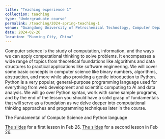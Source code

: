 ```yaml
---
title: "Teaching experience 1"
collection: teaching
type: "Undergraduate course"
permalink: /teaching/2024-spring-teaching-1
venue: "Guangdong University of Petrochemical Technology, Computer Department"
date: 2024-02-26
location: "Maoming City, China"
---
```


 Computer science is the study of computation, information, and the ways we can apply computational thinking to solve problems. It encompasses a wide range of topics from theoretical foundations like algorithms and data structures to practical applications like software engineering. We will cover some basic concepts in computer science like binary numbers, algorithms, abstraction, and more while also providing a gentle introduction to Python. Python is a very popular, general-purpose programming language used for everything from web development and scientific computing to AI and data analysis. We will go over Python syntax, work with some sample programs, and by the end of the lesson you should have a solid grasp of fundamentals that will serve as a foundation as we delve deeper into computational thinking approaches and programming techniques later in the course.

The Fundamental of Compute Science and Python language

[The slides](/files/Unit1and2.pdf) for a first lesson in Feb 26. 
[The slides](/files/Unit3.pdf) for a second lesson in Feb 26. 